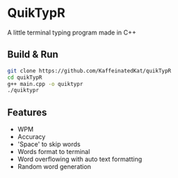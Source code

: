 # QuikTypR

A little terminal typing program made in C++

## Build & Run

```bash
git clone https://github.com/KaffeinatedKat/quikTypR
cd quikTypR
g++ main.cpp -o quiktypr
./quiktypr
```

## Features

- WPM
- Accuracy
- 'Space' to skip words
- Words format to terminal
- Word overflowing with auto text formatting
- Random word generation
